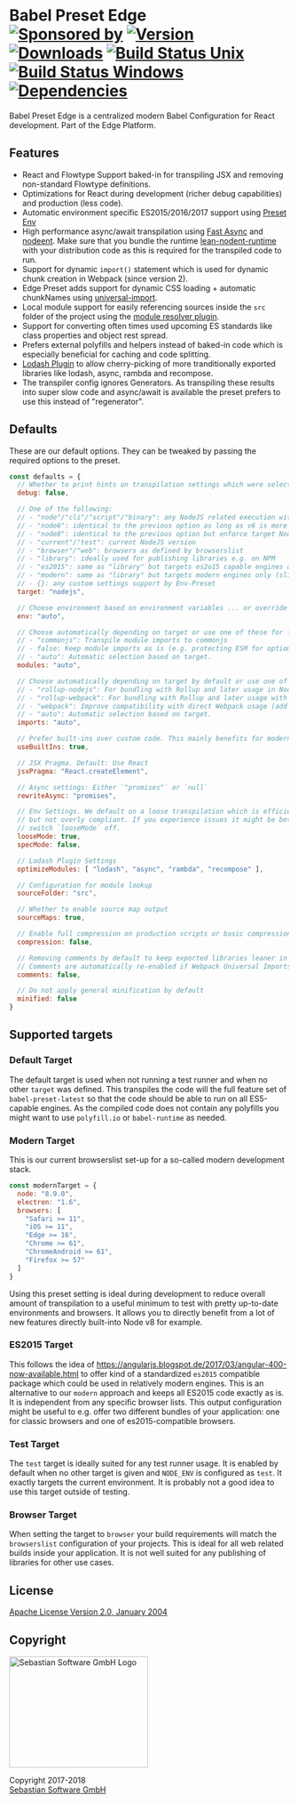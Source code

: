 # Babel Preset Edge<br/>[![Sponsored by][sponsor-img]][sponsor] [![Version][npm-version-img]][npm] [![Downloads][npm-downloads-img]][npm] [![Build Status Unix][travis-img]][travis] [![Build Status Windows][appveyor-img]][appveyor] [![Dependencies][deps-img]][deps]

[sponsor-img]: https://img.shields.io/badge/Sponsored%20by-Sebastian%20Software-692446.svg
[sponsor]: https://www.sebastian-software.de
[deps]: https://david-dm.org/sebastian-software/babel-preset-edge
[deps-img]: https://david-dm.org/sebastian-software/babel-preset-edge.svg
[npm]: https://www.npmjs.com/package/babel-preset-edge
[npm-downloads-img]: https://img.shields.io/npm/dm/babel-preset-edge.svg
[npm-version-img]: https://img.shields.io/npm/v/babel-preset-edge.svg
[travis-img]: https://img.shields.io/travis/sebastian-software/babel-preset-edge/master.svg?branch=master&label=unix%20build
[appveyor-img]: https://img.shields.io/appveyor/ci/swernerx/babel-preset-edge/master.svg?label=windows%20build
[travis]: https://travis-ci.org/sebastian-software/babel-preset-edge
[appveyor]: https://ci.appveyor.com/project/swernerx/babel-preset-edge/branch/master

Babel Preset Edge is a centralized modern Babel Configuration for React development. Part of the Edge Platform.



## Features

- React and Flowtype Support baked-in for transpiling JSX and removing non-standard Flowtype definitions.
- Optimizations for React during development (richer debug capabilities) and production (less code).
- Automatic environment specific ES2015/2016/2017 support using [Preset Env](https://github.com/babel/babel-preset-env)
- High performance async/await transpilation using [Fast Async](https://github.com/MatAtBread/fast-async) and [nodeent](https://github.com/MatAtBread/nodent#performance). Make sure that you bundle the runtime [lean-nodent-runtime](https://www.npmjs.com/package/lean-nodent-runtime) with your distribution code as this is required for the transpiled code to run.
- Support for dynamic `import()` statement which is used for dynamic chunk creation in Webpack (since version 2).
- Edge Preset adds support for dynamic CSS loading + automatic chunkNames using [universal-import](https://github.com/faceyspacey/babel-plugin-universal-import).
- Local module support for easily referencing sources inside the `src` folder of the project using the [module resolver plugin](https://github.com/tleunen/babel-plugin-module-resolver).
- Support for converting often times used upcoming ES standards like class properties and object rest spread.
- Prefers external polyfills and helpers instead of baked-in code which is especially beneficial for caching and code splitting.
- [Lodash Plugin](https://github.com/lodash/babel-plugin-lodash) to allow cherry-picking of more tranditionally exported libraries like lodash, async, rambda and recompose.
- The transpiler config ignores Generators. As transpiling these results into super slow code and async/await is available the preset prefers to use this instead of "regenerator".

## Defaults

These are our default options. They can be tweaked by passing the required options to the preset.

```js
const defaults = {
  // Whether to print hints on transpilation settings which were selected.
  debug: false,

  // One of the following:
  // - "node"/"cli"/"script"/"binary": any NodeJS related execution with wide support (currently Node v6 LTS)
  // - "node6": identical to the previous option as long as v6 is more widely used - will force v6 when used afterwards.
  // - "node8": identical to the previous option but enforce target Node v8 LTS instead of v6 LTS
  // - "current"/"test": current NodeJS version
  // - "browser"/"web": browsers as defined by browserslist
  // - "library": ideally used for publishing libraries e.g. on NPM
  // - "es2015": same as "library" but targets es2o15 capable engines only.
  // - "modern": same as "library" but targets modern engines only (slightly more forward-looking than es2015).
  // - {}: any custom settings support by Env-Preset
  target: "nodejs",

  // Choose environment based on environment variables ... or override with custom value here.
  env: "auto",

  // Choose automatically depending on target or use one of these for full control:
  // - "commonjs": Transpile module imports to commonjs
  // - false: Keep module imports as is (e.g. protecting ESM for optiomal usage with Webpack)
  // - "auto": Automatic selection based on target.
  modules: "auto",

  // Choose automatically depending on target by default or use one of these for full control:
  // - "rollup-nodejs": For bundling with Rollup and later usage in NodeJS (e.g. produce binaries).
  // - "rollup-webpack": For bundling with Rollup and later usage with Webpack (e.g. publish libraries).
  // - "webpack": Improve compatibility with direct Webpack usage (add chunkNames, dynamic CSS imports, ...) (e.g. bundling applications)
  // - "auto": Automatic selection based on target.
  imports: "auto",

  // Prefer built-ins over custom code. This mainly benefits for modern engines.
  useBuiltIns: true,

  // JSX Pragma. Default: Use React
  jsxPragma: "React.createElement",

  // Async settings: Either `"promises"` or `null`
  rewriteAsync: "promises",

  // Env Settings. We default on a loose transpilation which is efficient
  // but not overly compliant. If you experience issues it might be better to
  // switch `looseMode` off.
  looseMode: true,
  specMode: false,

  // Lodash Plugin Settings
  optimizeModules: [ "lodash", "async", "rambda", "recompose" ],

  // Configuration for module lookup
  sourceFolder: "src",

  // Whether to enable source map output
  sourceMaps: true,

  // Enable full compression on production scripts or basic compression for libraries or during development.
  compression: false,

  // Removing comments by default to keep exported libraries leaner in disc space.
  // Comments are automatically re-enabled if Webpack Universal Imports are used for having correct chunkNames.
  comments: false,

  // Do not apply general minification by default
  minified: false
}
```

## Supported targets

### Default Target

The default target is used when not running a test runner and when no other `target` was defined. This transpiles the code will the full feature set of `babel-preset-latest` so that the code should be able to run on all ES5-capable engines. As the compiled code does not contain any polyfills you might want to use `polyfill.io` or `babel-runtime` as needed.


### Modern Target

This is our current browserslist set-up for a so-called modern development stack.

```js
const modernTarget = {
  node: "8.9.0",
  electron: "1.6",
  browsers: [
    "Safari >= 11",
    "iOS >= 11",
    "Edge >= 16",
    "Chrome >= 61",
    "ChromeAndroid >= 61",
    "Firefox >= 57"
  ]
}
```

Using this preset setting is ideal during development to reduce overall amount of transpilation
to a useful minimum to test with pretty up-to-date environments and browsers. It allows you to
directly benefit from a lot of new features directly built-into Node v8 for example.


### ES2015 Target

This follows the idea of https://angularjs.blogspot.de/2017/03/angular-400-now-available.html to offer
kind of a standardized `es2015` compatible package which could be used in relatively modern engines.
This is an alternative to our `modern` approach and keeps all ES2015 code exactly as is. It is
independent from any specific browser lists. This output configuration might be useful to e.g. offer
two different bundles of your application: one for classic browsers and one of es2015-compatible browsers.


### Test Target

The `test` target is ideally suited for any test runner usage. It is enabled by default when no other
target is given and `NODE_ENV` is configured as `test`. It exactly targets the current environment.
It is probably not a good idea to use this target outside of testing.


### Browser Target

When setting the target to `browser` your build requirements will match the `browserslist` configuration of your projects. This is ideal for all web related builds inside your application. It is not well suited for any publishing of libraries for other use cases.



## License

[Apache License Version 2.0, January 2004](license)

## Copyright

<img src="https://github.com/sebastian-software/sebastian-software-brand/blob/master/sebastiansoftware-en.svg" alt="Sebastian Software GmbH Logo" width="250" height="200"/>

Copyright 2017-2018<br/>[Sebastian Software GmbH](http://www.sebastian-software.de)

